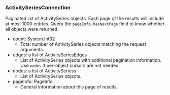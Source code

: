 ### ActivitySeriesConnection
Paginated list of ActivitySeries objects. Each page of the results will include at most 1000 entries. Query the `pageInfo.hasNextPage` field to know whether all objects were returned.

- count: System.Int32
  - Total number of ActivitySeries objects matching the request arguments.
- edges: a list of ActivitySeriesEdges
  - List of ActivitySeries objects with additional pagination information. Use `nodes` if per-object cursors are not needed.
- nodes: a list of ActivitySeriess
  - List of ActivitySeries objects.
- pageInfo: PageInfo
  - General information about this page of results.
